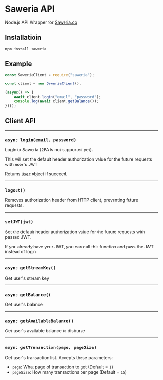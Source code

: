 # Saweria API

Node.js API Wrapper for [Saweria.co](https://saweria.co/)

## Installatioin

```
npm install saweria
```

## Example

```js
const SaweriaClient = require("saweria");

const client = new SaweriaClient();

(async() => {
    await client.login("email", "password");
    console.log(await client.getBalance());
})();

```

## Client API

---

### `async login(email, password)`

Login to Saweria (2FA is not supported yet).

This will set the default header authorization value for the future requests with user's JWT

Returns [`User`](src/types.ts) object if succeed.

---

### `logout()`

Removes authorization header from HTTP client, preventing future requests.

---

### `setJWT(jwt)`

Set the default header authorization value for the future requests with passed JWT.

If you already have your JWT, you can call this function and pass the JWT instead of login

---

### `async getStreamKey()`

Get user's stream key

---

### `async getBalance()`

Get user's balance

---

### `async getAvailableBalance()`

Get user's available balance to disburse

---

### `async getTransaction(page, pageSize)`

Get user's transaction list. Accepts these parameters:

- `page`: What page of transaction to get (Default = `1`)
- `pageSize`: How many transactions per page (Default = `15`)